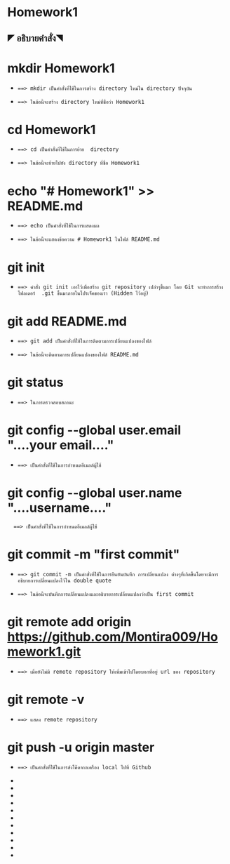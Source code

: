 # Homework1

##  ◤ อธิบายคำสั่ง◥ 
#  mkdir Homework1
*     ==> mkdir เป็นคำสั่งที่ใช้ในการสร้าง directory ใหม่ใน directory ปัจจุบัน
*     ==> ในข้อนี้จะสร้าง directory ใหม่ที่ชื่อว่า Homework1
#  cd Homework1
*     ==> cd เป็นคำสั่งที่ใช้ในการย้าย  directory
*     ==> ในข้อนี้จะย้ายไปยัง directory ที่ชื่อ Homework1
# echo "# Homework1" >> README.md
*     ==> echo เป็นคำสั่งที่ใช้ในการแสดงผล
*     ==> ในข้อนี้จะแสดงข้อความ # Homework1 ในไฟล์ README.md 
# git init
*     ==> คำสั่ง git init เอาไว้เพื่อสร้าง git repository เปล่าๆขึ้นมา โดย Git จะทำการสร้างโฟลเดอร์  .git ขึ้นมาภายในโปรเจ็คของเรา (Hidden ไว้อยู่)
# git add README.md
*     ==> git add เป็นคำสั่งที่ใช้ในการติดตามการเปลี่ยนแปลงของไฟล์
*     ==> ในข้อนี้จะติดตามการเปลี่ยนแปลงของไฟล์ README.md 
# git status
*     ==> ในการตรวจสอบสถานะ
# git config --global user.email "....your email...."
*     ==> เป็นคำสั่งที่ใช้ในการกำหนดอีเมลล์ผู้ใช้
# git config --global user.name "....username...."
      ==> เป็นคำสั่งที่ใช้ในการกำหนดอีเมลล์ผู้ใช้
# git commit -m "first commit"
*     ==> git commit -m เป็นคำสั่งที่ใช้ในการยืนยันบันทึก การเปลี่ยนแปลง ต่างๆที่เกิดขึ้นโดยจะมีการอธิบายการเปลี่ยนแปลงไว้ใน double quote
*     ==> ในข้อนี้จะบันทึกการเปลี่ยนแปลงและอธิบายการเปลี่ยนแปลงว่าเป็น first commit
# git remote add origin https://github.com/Montira009/Homework1.git
*     ==> เมื่อยังไม่มี remote repository ให้เพิ่มเข้าไปโดยบอกที่อยู่ url ของ repository
# git remote -v
*     ==> แสดง remote repository 
# git push -u origin master
*     ==> เป็นคำสั่งที่ใช้ในการส่งโค๊ดจากเครื่อง local ไปที่ Github
*
*
*
*
*
*
*
*
*
*
*


